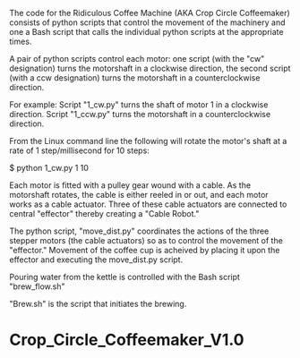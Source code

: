 The code for the Ridiculous Coffee Machine  (AKA Crop Circle Coffeemaker) consists of python scripts that control the movement of the machinery and one a Bash script that calls the individual python scripts at the appropriate times.

A pair of python scripts control each motor: one script (with the "cw" designation) turns the motorshaft in a clockwise direction, the second script (with a ccw designation) turns the motorshaft in a counterclockwise direction.

For example: Script "1_cw.py" turns the shaft of motor 1 in a clockwise direction. Script "1_ccw.py" turns the motorshaft in a counterclockwise direction. 

From the Linux command line the following will rotate the motor's shaft at a rate of 1 step/millisecond for 10 steps:

$ python 1_cw.py 1 10

Each motor is fitted with a pulley gear wound with a cable. As the motorshaft rotates, the cable is either reeled in or out, and each motor works as a cable actuator. Three of these cable actuators are connected to central "effector" thereby creating a "Cable Robot."

The python script, "move_dist.py" coordinates the actions of the three stepper motors (the cable actuators) so as to control the movement of the "effector." Movement of the coffee cup is acheived by placing it upon the effector and executing the move_dist.py script.

Pouring water from the kettle is controlled with the Bash script "brew_flow.sh"  

"Brew.sh" is the script that initiates the brewing.

# Crop_Circle_Coffeemaker_V1.0
